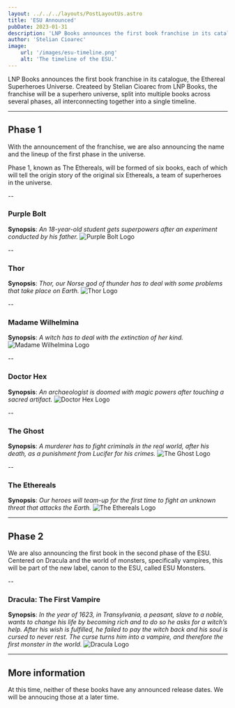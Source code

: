 ```yaml
---
layout: ../../../layouts/PostLayoutUs.astro
title: 'ESU Announced'
pubDate: 2023-01-31
description: 'LNP Books announces the first book franchise in its catalogue, the Ethereal Superheroes Universe.'
author: 'Stelian Cioarec'
image:
    url: '/images/esu-timeline.png' 
    alt: 'The timeline of the ESU.'
---
```


LNP Books announces the first book franchise in its catalogue, the Ethereal Superheroes Universe. Createed by Stelian Cioarec from LNP Books, the franchise will be a superhero universe, split into multiple books across several phases, all interconnecting together into a single timeline.

---

## Phase 1

With the announcement of the franchise, we are also announcing the name and the lineup of the first phase in the universe.

Phase 1, known as The Ethereals, will be formed of six books, each of which will tell the origin story of the original six Ethereals, a team of superheroes in the universe.

--

### Purple Bolt
**Synopsis**: *An 18-year-old student gets superpowers after an experiment conducted by his father.*
![Purple Bolt Logo](/images/purple-bolt.png)

--

### Thor
**Synopsis**: *Thor, our Norse god of thunder has to deal with some problems that take place on Earth.*
![Thor Logo](/images/thor.png)

--

### Madame Wilhelmina
**Synopsis**: *A witch has to deal with the extinction of her kind.*
![Madame Wilhelmina Logo](/images/madame-wilhelmina.png)

--

### Doctor Hex
**Synopsis**: *An archaeologist is doomed with magic powers after touching a sacred artifact.*
![Doctor Hex Logo](/images/doctor-hex.png)

--

### The Ghost
**Synopsis**: *A murderer has to fight criminals in the real world, after his death, as a punishment from Lucifer for his crimes.*
![The Ghost Logo](/images/the-ghost.png)

--

### The Ethereals
**Synopsis**: *Our heroes will team-up for the first time to fight an unknown threat that attacks the Earth.*
![The Ethereals Logo](/images/the-ethereals.png)

---

## Phase 2

We are also announcing the first book in the second phase of the ESU. Centered on Dracula and the world of monsters, specifically vampires, this will be part of the new label, canon to the ESU, called ESU Monsters.

--

### Dracula: The First Vampire
**Synopsis**: *In the year of 1623, in Transylvania, a peasant, slave to a noble, wants to change his life by becoming rich and to do so he asks for a witch’s help. After his wish is fulfilled, he failed to pay the witch back and his soul is cursed to never rest. The curse turns him into a vampire, and therefore the first monster in the world.*
![Dracula Logo](/images/dracula.png)

---

## More information

At this time, neither of these books have any announced release dates. We will be annoucing those at a later time.